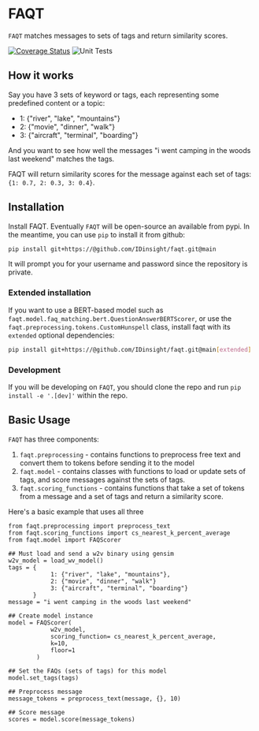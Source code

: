 # FAQT

`FAQT` matches messages to sets of tags and return similarity scores.

[![Coverage Status](https://coveralls.io/repos/github/IDinsight/faqt/badge.svg?t=OJGPBt)](https://coveralls.io/github/IDinsight/faqt?branch=main)
![Unit Tests](https://github.com/IDinsight/faqt/actions/workflows/tests.yml/badge.svg)

## How it works

Say you have 3 sets of keyword or tags, each representing some predefined content or a topic:

-   1: {"river", "lake", "mountains"}
-   2: {"movie", "dinner", "walk"}
-   3: {"aircraft", "terminal", "boarding"}

And you want to see how well the messages "i went camping in the woods last weekend" matches the tags.

FAQT will return similarity scores for the message against each set of tags:
`{1: 0.7, 2: 0.3, 3: 0.4}`.

## Installation

Install FAQT. Eventually `FAQT` will be open-source an available from pypi. In the meantime, you can use `pip` to install it from github:
```bash
pip install git+https://@github.com/IDinsight/faqt.git@main
```
It will prompt you for your username and password since the repository is private.

### Extended installation
If you want to use a BERT-based model such as `faqt.model.faq_matching.bert.QuestionAnswerBERTScorer`, or use the `faqt.preprocessing.tokens.CustomHunspell` class, install faqt with its `extended` optional dependencies:
```bash
pip install git+https://@github.com/IDinsight/faqt.git@main[extended]
```

### Development

If you will be developing on `FAQT`, you should clone the repo and run `pip install -e '.[dev]'` within the repo.

## Basic Usage

`FAQT` has three components:

1. `faqt.preprocessing` - contains functions to preprocess free text and convert them to tokens before sending it to the model
2. `faqt.model` - contains classes with functions to load or update sets of tags, and score messages against the sets of tags.
3. `faqt.scoring_functions` - contains functions that take a set of tokens from a message and a set of tags and return a similarity score.

Here's a basic example that uses all three

```
from faqt.preprocessing import preprocess_text
from faqt.scoring_functions import cs_nearest_k_percent_average
from faqt.model import FAQScorer

## Must load and send a w2v binary using gensim
w2v_model = load_wv_model()
tags = {
            1: {"river", "lake", "mountains"},
            2: {"movie", "dinner", "walk"}
            3: {"aircraft", "terminal", "boarding"}
       }
message = "i went camping in the woods last weekend"

## Create model instance
model = FAQScorer(
            w2v_model,
            scoring_function= cs_nearest_k_percent_average,
            k=10,
            floor=1
        )

## Set the FAQs (sets of tags) for this model
model.set_tags(tags)

## Preprocess message
message_tokens = preprocess_text(message, {}, 10)

## Score message
scores = model.score(message_tokens)
```
